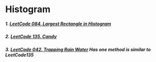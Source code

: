 # Histogram
##### 1. [LeetCode 084. Largest Rectangle in Histogram](https://github.com/RaychHuang/Algorithm/blob/master/src/leetcode/p051to100/LeetCode084LargestRectangleInHistogram.java)
##### 2. [LeetCode 135. Candy](https://github.com/RaychHuang/Algorithm/blob/master/src/leetcode/p101to150/LeetCode135Candy.java)
##### 3. [LeetCode 042. Trapping Rain Water](https://github.com/RaychHuang/Algorithm/blob/master/src/leetcode/p001to050/LeetCode042TrappingRainWater.java) Has one method is similar to LeetCode135
